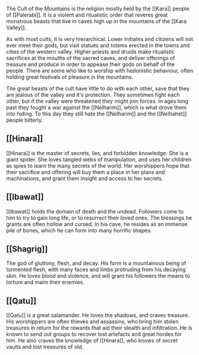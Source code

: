 The Cult of the Mountains is the religion mostly held by the [[Kara]] people of [[Palerabi]]. It is a violent and ritualistic order that reveres great monstrous beasts that live in caves high up in the mountains of the [[Kara Valley]].

As with most cults, it is very hierarchical. Lower initiates and citizens will not ever meet their gods, but visit statues and totems erected in the towns and cities of the western valley. Higher priests and druids make ritualistic sacrifices at the mouths of the sacred caves, and deliver offerings of treasure and produce in order to appease their gods on behalf of the people.
There are some who like to worship with hedonistic behaviour, often holding great festivals of pleasure in the mountains.

The great beasts of the cult have little to do with each other, save that they are jealous of the valley and it's protection. They sometimes fight each other, but if the valley were threatened they might join forces. In ages long past they fought a war against the [[Nelharim]], which is what drove them into hiding. To this day they still hate the [[Nelharim]] and the [[Nelhahet]] people bitterly.

## [[Hinara]]

[[Hinara]] is the master of secrets, lies, and forbidden knowledge. She is a giant spider. She loves tangled webs of manipulation, and uses her children as spies to learn the many secrets of the world. Her worshippers hope that their sacrifice and offering will buy them a place in her plans and machinations, and grant them insight and access to her secrets.

## [[Ibawat]]

[[Ibawat]] holds the domain of death and the undead. Followers come to him to try to gain long life, or to resurrect their loved ones.  The blessings he grants are often hollow and cursed.
In his cave, he resides as an immense pile of bones, which he can form into many horrific shapes.

## [[Shagrig]]

The god of gluttony, flesh, and decay. His form is a mountainous being of tormented flesh, with many faces and limbs protruding from his decaying skin. He loves blood and violence, and will grant his followers the means to torture and maim their enemies.

## [[Qatu]]

[[Qatu]] is a great salamander. He loves the shadows, and craves treasure. His worshippers are often thieves and assassins, who bring him stolen treasures in return for the rewards that aid their stealth and infiltration. He is known to send out groups to recover lost artefacts and great hordes for him. He also craves the knowledge of [[Hinara]], who knows of secret vaults and lost treasures of old.